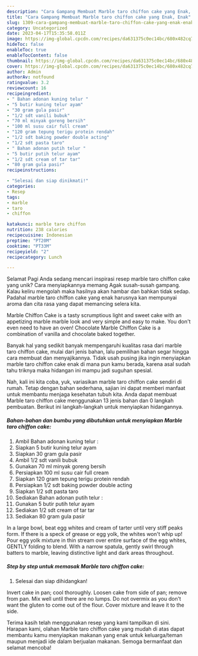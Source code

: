```yaml
---
description: "Cara Gampang Membuat Marble taro chiffon cake yang Enak, Enak"
title: "Cara Gampang Membuat Marble taro chiffon cake yang Enak, Enak"
slug: 1309-cara-gampang-membuat-marble-taro-chiffon-cake-yang-enak-enak
category: Uncategorized
date: 2023-04-17T15:35:58.011Z
image: https://img-global.cpcdn.com/recipes/da631375c0ec14bc/680x482cq70/marble-taro-chiffon-cake-foto-resep-utama.jpg
hideToc: false
enableToc: true
enableTocContent: false
thumbnail: https://img-global.cpcdn.com/recipes/da631375c0ec14bc/680x482cq70/marble-taro-chiffon-cake-foto-resep-utama.jpg
cover: https://img-global.cpcdn.com/recipes/da631375c0ec14bc/680x482cq70/marble-taro-chiffon-cake-foto-resep-utama.jpg
author: Admin
authorAv: notfound
ratingvalue: 3.2
reviewcount: 16
recipeingredient:
- " Bahan adonan kuning telur "
- "5 butir kuning telur ayam"
- "30 gram gula pasir"
- "1/2 sdt vanili bubuk"
- "70 ml minyak goreng bersih"
- "100 ml susu cair full cream"
- "120 gram tepung terigu protein rendah"
- "1/2 sdt baking powder double acting"
- "1/2 sdt pasta taro"
- " Bahan adonan putih telur "
- "5 butir putih telur ayam"
- "1/2 sdt cream of tar tar"
- "80 gram gula pasir"
recipeinstructions:

- "Selesai dan siap dinikmati!"
categories:
- Resep
tags:
- marble
- taro
- chiffon

katakunci: marble taro chiffon 
nutrition: 238 calories
recipecuisine: Indonesian
preptime: "PT20M"
cooktime: "PT33M"
recipeyield: "2"
recipecategory: Lunch

---
```



Selamat Pagi Anda sedang mencari inspirasi resep marble taro chiffon cake yang unik? Cara menyiapkannya memang Agak susah-susah gampang. Kalau keliru mengolah maka hasilnya akan hambar dan bahkan tidak sedap. Padahal marble taro chiffon cake yang enak harusnya kan mempunyai aroma dan cita rasa yang dapat memancing selera kita.


Marble Chiffon Cake is a tasty scrumptious light and sweet cake with an appetizing marble marble look and very simple and easy to make. You don&#39;t even need to have an oven! Chocolate Marble Chiffon Cake is a combination of vanilla and chocolate baked together.

Banyak hal yang sedikit banyak mempengaruhi kualitas rasa dari marble taro chiffon cake, mulai dari jenis bahan, lalu pemilihan bahan segar hingga cara membuat dan menyajikannya. Tidak usah pusing jika ingin menyiapkan marble taro chiffon cake enak di mana pun kamu berada, karena asal sudah tahu triknya maka hidangan ini mampu jadi suguhan spesial.


Nah, kali ini kita coba, yuk, variasikan marble taro chiffon cake sendiri di rumah. Tetap dengan bahan sederhana, sajian ini dapat memberi manfaat untuk membantu menjaga kesehatan tubuh kita. Anda dapat membuat Marble taro chiffon cake menggunakan 13 jenis bahan dan 0 langkah pembuatan. Berikut ini langkah-langkah untuk menyiapkan hidangannya.

<!--inarticleads1-->

##### Bahan-bahan dan bumbu yang dibutuhkan untuk menyiapkan Marble taro chiffon cake:

1. Ambil  Bahan adonan kuning telur :
1. Siapkan 5 butir kuning telur ayam
1. Siapkan 30 gram gula pasir
1. Ambil 1/2 sdt vanili bubuk
1. Gunakan 70 ml minyak goreng bersih
1. Persiapkan 100 ml susu cair full cream
1. Siapkan 120 gram tepung terigu protein rendah
1. Persiapkan 1/2 sdt baking powder double acting
1. Siapkan 1/2 sdt pasta taro
1. Sediakan  Bahan adonan putih telur :
1. Gunakan 5 butir putih telur ayam
1. Sediakan 1/2 sdt cream of tar tar
1. Sediakan 80 gram gula pasir


In a large bowl, beat egg whites and cream of tarter until very stiff peaks form. If there is a speck of grease or egg yolk, the whites won&#39;t whip up! Pour egg yolk mixture in thin stream over entire surface of the egg whites, GENTLY folding to blend. With a narrow spatula, gently swirl through batters to marble, leaving distinctive light and dark areas throughout. 

<!--inarticleads2-->

##### Step by step untuk memasak Marble taro chiffon cake:


1. Selesai dan siap dihidangkan!

Invert cake in pan; cool thoroughly. Loosen cake from side of pan; remove from pan. Mix well until there are no lumps. Do not overmix as you don&#39;t want the gluten to come out of the flour. Cover mixture and leave it to the side. 

Terima kasih telah menggunakan resep yang kami tampilkan di sini. Harapan kami, olahan Marble taro chiffon cake yang mudah di atas dapat membantu kamu menyiapkan makanan yang enak untuk keluarga/teman maupun menjadi ide dalam berjualan makanan. Semoga bermanfaat dan selamat mencoba!
